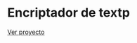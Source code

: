 # Encriptador de textp
<a href="https://anatmb.github.io/Challenge-Encriptador.github.io/">Ver proyecto</a>
